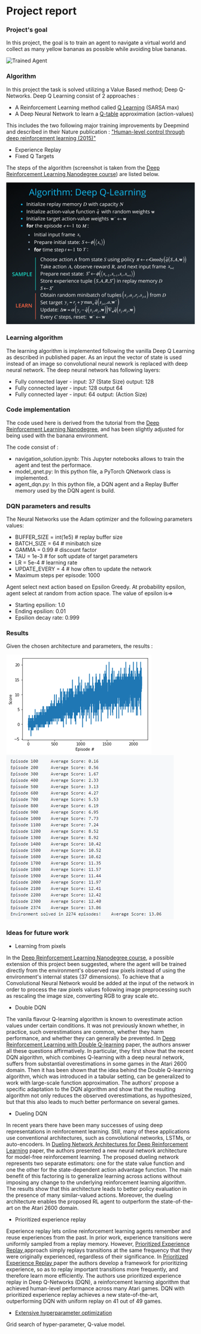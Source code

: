 [//]: # (Image References)

[image1]: https://user-images.githubusercontent.com/10624937/42135619-d90f2f28-7d12-11e8-8823-82b970a54d7e.gif "Trained Agent"
[image2]: https://github.com/sayandev/deep-reinforcement-learning/blob/master/p1_navigation/score.png "Score"
[image3]: https://github.com/sayandev/deep-reinforcement-learning/blob/master/p1_navigation/score_report.PNG "Score Report"
[image4]: https://github.com/sayandev/deep-reinforcement-learning/blob/master/p1_navigation/DQN_pseudo_algo.png "Pseudo Algo"

# Project report

### Project's goal

In this project, the goal is to train an agent to navigate a virtual world and collect as many yellow bananas as possible while avoiding blue bananas.

![Trained Agent][image1]


### Algorithm

In this project the task is solved utilizing a Value Based method; Deep Q-Networks. Deep Q Learning consist of 2 approaches :
- A Reinforcement Learning method called [Q Learning](https://en.wikipedia.org/wiki/Q-learning) (SARSA max)
- A Deep Neural Network to learn a [Q-table](https://www.youtube.com/watch?time_continue=94&v=WQgdnzzhSLM) approximation (action-values)

This includes the two following major training improvements by Deepmind and described in their Nature publication : ["Human-level control through deep reinforcement learning (2015)"](https://storage.googleapis.com/deepmind-media/dqn/DQNNaturePaper.pdf)

- Experience Replay
- Fixed Q Targets

The steps of the algorithm (screenshot is taken from the [Deep Reinforcement Learning Nanodegree course](https://www.udacity.com/course/deep-reinforcement-learning-nanodegree--nd893)) are listed below.

![Pseudo Algo][image4]

### Learning algorithm

The learning algorithm is implemented following the vanilla Deep Q Learning as described in published paper. As an input the vector of state is used instead of an image so convolutional neural nework is replaced with deep neural network. The deep neural network has following layers:

- Fully connected layer - input: 37 (State Size) output: 128
- Fully connected layer - input: 128 output 64
- Fully connected layer - input: 64 output: (Action Size)

### Code implementation
The code used here is derived from the tutorial from the [Deep Reinforcement Learning Nanodegree](https://www.udacity.com/course/deep-reinforcement-learning-nanodegree--nd893), and has been slightly adjusted for being used with the banana environment.

The code consist of :

- navigation_solution.ipynb: This Jupyter notebooks allows to train the agent and test the performace. 
- model_qnet.py: In this python file, a PyTorch QNetwork class is implemented. 
- agent_dqn.py: In this python file, a DQN agent and a Replay Buffer memory used by the DQN agent is build.


### DQN parameters and results

The Neural Networks use the Adam optimizer and the following parameters values:

- BUFFER_SIZE = int(1e5)  # replay buffer size
- BATCH_SIZE = 64         # minibatch size
- GAMMA = 0.99            # discount factor
- TAU = 1e-3              # for soft update of target parameters
- LR = 5e-4               # learning rate 
- UPDATE_EVERY = 4        # how often to update the network
- Maximum steps per episode: 1000

Agent select next action based on Epsilon Greedy. At probability epsilon, agent select at random from action space. The value of epsilon is=>
- Starting epsilion: 1.0
- Ending epsilion: 0.01
- Epsilion decay rate: 0.999


### Results

Given the chosen architecture and parameters, the results :

![Score][image2]
![Score Report][image3]



### Ideas for future work

- Learning from pixels

In the [Deep Reinforcement Learning Nanodegree course](https://www.udacity.com/course/deep-reinforcement-learning-nanodegree--nd893), a possible extension of this project been suggested, where the agent will be trained directly from the environment's observed raw pixels instead of using the environment's internal states (37 dimensions). To achieve that a Convolutional Neural Network would be added at the input of the network in order to process the raw pixels values following image preprocessing such as rescaling the image size, converting RGB to gray scale etc.

- Double DQN

The vanila flavour Q-learning algorithm is known to overestimate action values under certain conditions. It was not previously known whether, in practice, such overestimations are common, whether they harm performance, and whether they can generally be prevented. In [Deep Reinforcement Learning with Double Q-learning](https://arxiv.org/abs/1509.06461) paper, the authors answer all these questions affirmatively. In particular, they first show that the recent DQN algorithm, which combines Q-learning with a deep neural network, suffers from substantial overestimations in some games in the Atari 2600 domain. Then it has been shown that the idea behind the Double Q-learning algorithm, which was introduced in a tabular setting, can be generalized to work with large-scale function approximation. The authors' propose a specific adaptation to the DQN algorithm and show that the resulting algorithm not only reduces the observed overestimations, as hypothesized, but that this also leads to much better performance on several games.

- Dueling DQN

In recent years there have been many successes of using deep representations in reinforcement learning. Still, many of these applications use conventional architectures, such as convolutional networks, LSTMs, or auto-encoders. In [Dueling Network Architectures for Deep Reinforcement Learning](https://arxiv.org/abs/1511.06581) paper, the authors presented a new neural network architecture for model-free reinforcement learning. The proposed dueling network represents two separate estimators: one for the state value function and one the other for the state-dependent action advantage function. The main benefit of this factoring is to generalize learning across actions without imposing any change to the underlying reinforcement learning algorithm. The results show that this architecture leads to better policy evaluation in the presence of many similar-valued actions. Moreover, the dueling architecture enables the proposed RL agent to outperform the state-of-the-art on the Atari 2600 domain.

- Prioritized experience replay

Experience replay lets online reinforcement learning agents remember and reuse experiences from the past. In prior work, experience transitions were uniformly sampled from a replay memory. However, [Prioritized Experience Replay
](https://arxiv.org/abs/1511.05952) approach simply replays transitions at the same frequency that they were originally experienced, regardless of their significance. In [Prioritized Experience Replay
](https://arxiv.org/abs/1511.05952) paper the authors develop a framework for prioritizing experience, so as to replay important transitions more frequently, and therefore learn more efficiently. The authors use prioritized experience replay in Deep Q-Networks (DQN), a reinforcement learning algorithm that achieved human-level performance across many Atari games. DQN with prioritized experience replay achieves a new state-of-the-art, outperforming DQN with uniform replay on 41 out of 49 games.


- [Extensive hyperparameter optimization](https://medium.com/@mikkokotila/a-comprehensive-list-of-hyperparameter-optimization-tuning-solutions-88e067f19d9)

Grid search of hyper-parameter, Q-value model.



